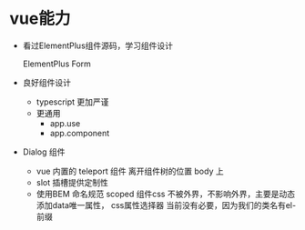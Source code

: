 # vue能力

- 看过ElementPlus组件源码，学习组件设计

    ElementPlus Form

- 良好组件设计
    - typescript 更加严谨
    - 更通用
        - app.use
        - app.component

- Dialog 组件
    - vue 内置的 teleport 组件 离开组件树的位置 body 上
    - slot 插槽提供定制性
    - 使用BEM 命名规范
        scoped  组件css 不被外界，不影响外界，主要是动态添加data唯一属性，
        css属性选择器
        当前没有必要，因为我们的类名有el- 前缀
